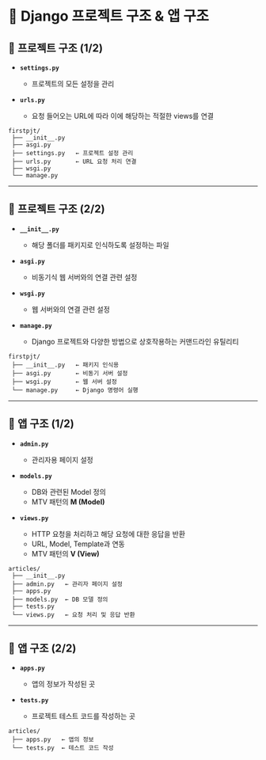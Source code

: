 

# 📂 Django 프로젝트 구조 & 앱 구조

## 📌 프로젝트 구조 (1/2)

* **`settings.py`**

  * 프로젝트의 모든 설정을 관리
* **`urls.py`**

  * 요청 들어오는 URL에 따라 이에 해당하는 적절한 views를 연결

```plaintext
firstpjt/
 ├── __init__.py
 ├── asgi.py
 ├── settings.py   ← 프로젝트 설정 관리
 ├── urls.py       ← URL 요청 처리 연결
 ├── wsgi.py
 └── manage.py
```

---

## 📌 프로젝트 구조 (2/2)

* **`__init__.py`**

  * 해당 폴더를 패키지로 인식하도록 설정하는 파일
* **`asgi.py`**

  * 비동기식 웹 서버와의 연결 관련 설정
* **`wsgi.py`**

  * 웹 서버와의 연결 관련 설정
* **`manage.py`**

  * Django 프로젝트와 다양한 방법으로 상호작용하는 커맨드라인 유틸리티

```plaintext
firstpjt/
 ├── __init__.py   ← 패키지 인식용
 ├── asgi.py       ← 비동기 서버 설정
 ├── wsgi.py       ← 웹 서버 설정
 └── manage.py     ← Django 명령어 실행
```

---

## 📌 앱 구조 (1/2)

* **`admin.py`**

  * 관리자용 페이지 설정
* **`models.py`**

  * DB와 관련된 Model 정의
  * MTV 패턴의 **M (Model)**
* **`views.py`**

  * HTTP 요청을 처리하고 해당 요청에 대한 응답을 반환
  * URL, Model, Template과 연동
  * MTV 패턴의 **V (View)**

```plaintext
articles/
 ├── __init__.py
 ├── admin.py   ← 관리자 페이지 설정
 ├── apps.py
 ├── models.py  ← DB 모델 정의
 ├── tests.py
 └── views.py   ← 요청 처리 및 응답 반환
```

---

## 📌 앱 구조 (2/2)

* **`apps.py`**

  * 앱의 정보가 작성된 곳
* **`tests.py`**

  * 프로젝트 테스트 코드를 작성하는 곳

```plaintext
articles/
 ├── apps.py   ← 앱의 정보
 └── tests.py  ← 테스트 코드 작성
```

